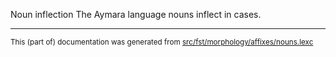 Noun inflection
The Aymara language nouns inflect in cases.

* * *

<small>This (part of) documentation was generated from [src/fst/morphology/affixes/nouns.lexc](https://github.com/giellalt/lang-aym/blob/main/src/fst/morphology/affixes/nouns.lexc)</small>
